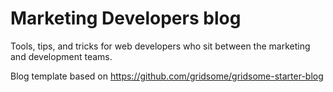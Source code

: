 # Marketing Developers blog
Tools, tips, and tricks for web developers who sit between the marketing and development teams.

Blog template based on https://github.com/gridsome/gridsome-starter-blog